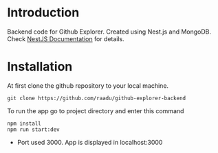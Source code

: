 # Introduction
Backend code for Github Explorer. Created using Nest.js and MongoDB.
Check [NestJS Documentation](https://docs.nestjs.com/) for details.

# Installation 
At first clone the github repository to your local machine. 
```
git clone https://github.com/raadu/github-explorer-backend
```

To run the app go to project directory and enter this command 
```
npm install
npm run start:dev
```

* Port used 3000. App is displayed in localhost:3000
